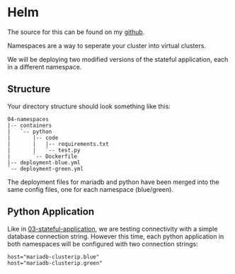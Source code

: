 # Helm

The source for this can be found on my [github](https://github.com/mrmcshane/k8s-training/tree/master/05-helm).

Namespaces are a way to seperate your cluster into virtual clusters.

We will be deploying two modified versions of the stateful application, each in a different namespace.


## Structure

Your directory structure should look something like this:
```
04-namespaces
|-- containers
|   `-- python
|       |-- code
|       |   |-- requirements.txt
|       |   `-- test.py
|       `-- Dockerfile
|-- deployment-blue.yml
`-- deployment-green.yml
```
The deployment files for mariadb and python have been merged into the same config files, one for each namespace (blue/green).


## Python Application


Like in [03-stateful-application](https://github.com/mrmcshane/k8s-training/tree/master/03-stateful-application), we are testing connectivity with a simple database connection string. However this time, each python application in both namespaces will be configured with two connection strings:
```
host="mariadb-clusterip.blue"
host="mariadb-clusterip.green"
```
